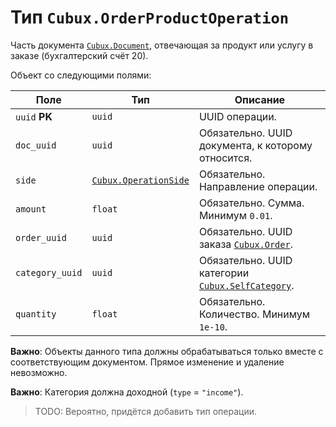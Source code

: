 Тип `Cubux.OrderProductOperation`
=================================

Часть документа [`Cubux.Document`][Cubux.Document], отвечающая за продукт или
услугу в заказе (бухгалтерский счёт 20).

Объект со следующими полями:

Поле | Тип | Описание
---- | --- | --------
`uuid` **PK** | `uuid` | UUID операции.
`doc_uuid` | `uuid` | Обязательно. UUID документа, к которому относится.
`side` | [`Cubux.OperationSide`][Cubux.OperationSide] | Обязательно. Направление операции.
`amount` | `float` | Обязательно. Сумма. Минимум `0.01`.
`order_uuid` | `uuid` | Обязательно. UUID заказа [`Cubux.Order`][Cubux.Order].
`category_uuid` | `uuid` | Обязательно. UUID категории [`Cubux.SelfCategory`][Cubux.SelfCategory].
`quantity` | `float` | Обязательно. Количество. Минимум `1e-10`.

**Важно**: Объекты данного типа должны обрабатываться только вместе с
соответствующим документом. Прямое изменение и удаление невозможно.

**Важно**: Категория должна доходной (`type` = `"income"`).

> TODO: Вероятно, придётся добавить тип операции.


[Cubux.Document]: ./document.md
[Cubux.OperationSide]: ./operation-side.md
[Cubux.Order]: ./order.md
[Cubux.SelfCategory]: ./category.md
